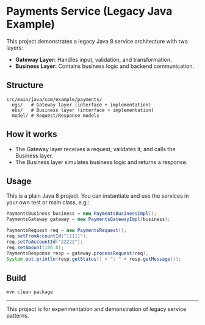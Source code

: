 # Payments Service (Legacy Java Example)

This project demonstrates a legacy Java 8 service architecture with two layers:

- **Gateway Layer:** Handles input, validation, and transformation.
- **Business Layer:** Contains business logic and backend communication.

## Structure

```
src/main/java/com/example/payments/
  egs/   # Gateway layer (interface + implementation)
  ebs/   # Business layer (interface + implementation)
  model/ # Request/Response models
```

## How it works
- The Gateway layer receives a request, validates it, and calls the Business layer.
- The Business layer simulates business logic and returns a response.

## Usage
This is a plain Java 8 project. You can instantiate and use the services in your own test or main class, e.g.:

```java
PaymentsBusiness business = new PaymentsBusinessImpl();
PaymentsGateway gateway = new PaymentsGatewayImpl(business);

PaymentsRequest req = new PaymentsRequest();
req.setFromAccountId("11111");
req.setToAccountId("22222");
req.setAmount(100.0);
PaymentsResponse resp = gateway.processRequest(req);
System.out.println(resp.getStatus() + ": " + resp.getMessage());
```

## Build
```
mvn clean package
```

---
This project is for experimentation and demonstration of legacy service patterns. 